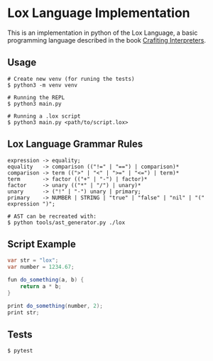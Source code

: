 # Lox Language Implementation

This is an implementation in python of the Lox Language, a basic programming language described in the book [Crafiting Interpreters](https://craftinginterpreters.com/).

## Usage 

```shell
# Create new venv (for runing the tests)
$ python3 -m venv venv

# Running the REPL
$ python3 main.py

# Running a .lox script
$ python3 main.py <path/to/script.lox>
```

## Lox Language Grammar Rules

```
expression -> equality;
equality   -> comparison (("!=" | "==") | comparison)*
comparison -> term ((">" | "<" | ">=" | "<=") | term)*
term       -> factor (("+" | "-") | factor)*
factor     -> unary (("*" | "/") | unary)*
unary      -> ("!" | "-") unary | primary;
primary    -> NUMBER | STRING | "true" | "false" | "nil" | "(" expression ")";
```

```shell
# AST can be recreated with:
$ python tools/ast_generator.py ./lox
```

## Script Example

```csharp
var str = "lox";
var number = 1234.67;

fun do_something(a, b) {
    return a * b;
}

print do_something(number, 2);
print str;
```

## Tests

```shell
$ pytest
```